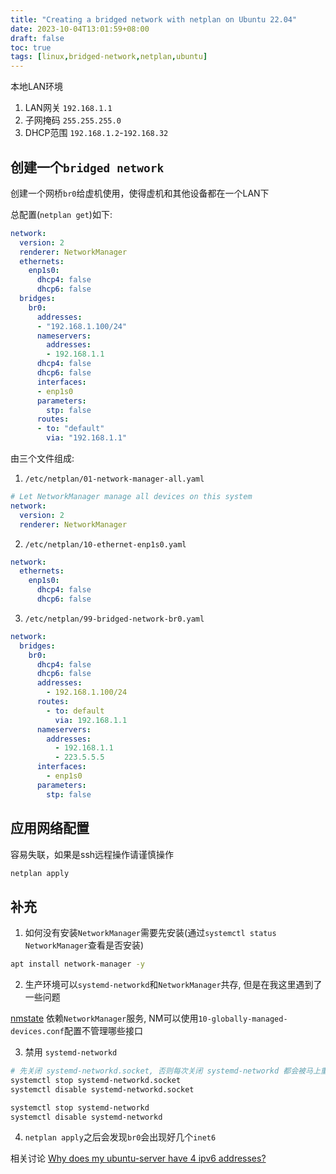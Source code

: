 ```yaml
---
title: "Creating a bridged network with netplan on Ubuntu 22.04"
date: 2023-10-04T13:01:59+08:00
draft: false
toc: true
tags: [linux,bridged-network,netplan,ubuntu]
---
```


本地LAN环境

1. LAN网关 `192.168.1.1`
2. 子网掩码 `255.255.255.0`
2. DHCP范围 `192.168.1.2`-`192.168.32`

## 创建一个`bridged network`

创建一个网桥`br0`给虚机使用，使得虚机和其他设备都在一个LAN下

总配置(`netplan get`)如下:

```yaml
network:
  version: 2
  renderer: NetworkManager
  ethernets:
    enp1s0:
      dhcp4: false
      dhcp6: false
  bridges:
    br0:
      addresses:
      - "192.168.1.100/24"
      nameservers:
        addresses:
        - 192.168.1.1
      dhcp4: false
      dhcp6: false
      interfaces:
      - enp1s0
      parameters:
        stp: false
      routes:
      - to: "default"
        via: "192.168.1.1"
```

由三个文件组成:

1. `/etc/netplan/01-network-manager-all.yaml`

```yaml
# Let NetworkManager manage all devices on this system
network:
  version: 2
  renderer: NetworkManager
```

2. `/etc/netplan/10-ethernet-enp1s0.yaml`

```yaml
network:
  ethernets:
    enp1s0:
      dhcp4: false
      dhcp6: false
```

3. `/etc/netplan/99-bridged-network-br0.yaml`

```yaml
network:
  bridges:
    br0:
      dhcp4: false
      dhcp6: false
      addresses:
        - 192.168.1.100/24
      routes:
        - to: default
          via: 192.168.1.1
      nameservers:
        addresses: 
          - 192.168.1.1
          - 223.5.5.5
      interfaces:
        - enp1s0
      parameters:
        stp: false
```

## 应用网络配置

容易失联，如果是ssh远程操作请谨慎操作

```bash
netplan apply
```

## 补充

1. 如何没有安装`NetworkManager`需要先安装(通过`systemctl status NetworkManager`查看是否安装)

```bash
apt install network-manager -y
```

2. 生产环境可以`systemd-networkd`和`NetworkManager`共存, 但是在我这里遇到了一些问题

[nmstate](https://nmstate.io/) 依赖`NetworkManager`服务, NM可以使用`10-globally-managed-devices.conf`配置不管理哪些接口

3. 禁用 `systemd-networkd`

```bash
# 先关闭 systemd-networkd.socket, 否则每次关闭 systemd-networkd 都会被马上重新激活
systemctl stop systemd-networkd.socket
systemctl disable systemd-networkd.socket

systemctl stop systemd-networkd
systemctl disable systemd-networkd
```

4. `netplan apply`之后会发现`br0`会出现好几个`inet6`

相关讨论 [Why does my ubuntu-server have 4 ipv6 addresses?](https://www.linuxquestions.org/questions/linux-networking-3/why-does-my-ubuntu-server-have-4-ipv6-addresses-4175701900/)